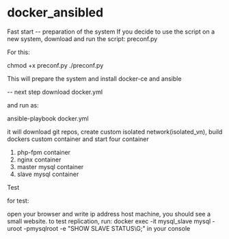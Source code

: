 # docker_ansibled

Fast start
-- preparation of the system
If you decide to use the script on a new system, download and run the script: preconf.py

For this:

chmod +x preconf.py
./preconf.py

This will prepare the system and install docker-ce and ansible

-- next step
download docker.yml

and run as:

ansible-playbook docker.yml

it will download git repos, create custom isolated network(isolated_vn), build dockers custom container and start four container
1. php-fpm container
2. nginx container
3. master mysql container
4. slave mysql container

Test 

for test:

open your browser and write ip address host machine, you should see a small website.
to test replication, run: docker exec -it mysql_slave mysql -uroot -pmysqlroot -e "SHOW SLAVE STATUS\G;" in your console
